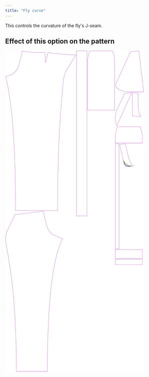 ```yaml
---
title: "Fly curve"
---
```


This controls the curvature of the fly's J-seam.

## Effect of this option on the pattern

![This image shows the effect of this option by superimposing several variants that have a different value for this option](charlie_flycurve_sample.svg "Effect of this option on the pattern")
